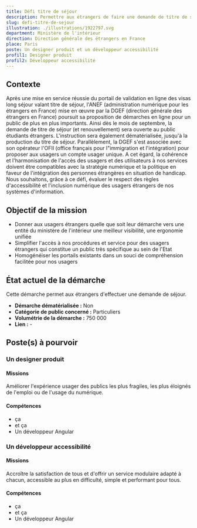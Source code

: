 ```yaml
---
title: Défi titre de séjour
description: Permettre aux étrangers de faire une demande de titre de séjour en ligne, au sein d'un portail de demande unifié.
slug: defi-titre-de-sejour
illustration: ./illustrations/1922797.svg
department: Ministère de l'intérieur
direction: Direction générale des étrangers en France
place: Paris
poste: Un designer produit et un développeur accessibilité
profil1: Designer produit
profil2: Développeur accessibilité
---
```


## Contexte
Après une mise en service réussie du portail de validation en ligne des visas long séjour valant titre de séjour, l'ANEF (administration numérique pour les étrangers en France) mise en œuvre par la DGEF (direction générale des étrangers en France) poursuit sa proposition de démarches en ligne pour un public de plus en plus importants. Ainsi dès le mois de  septembre, la demande de titre de séjour (et renouvellement) sera ouverte au public étudiants étrangers. L'instruction sera également dématérialisée, jusqu'à la production du titre de séjour. Parallèlement, la DGEF s'est associée avec son opérateur l'OFII (office français pour l"immigration et l'intégration) pour proposer aux usagers un compte usager unique. A cet égard, la cohérence et l'harmonisation de l'accès des usagers et des utilisateurs à nos services doivent être compatibles avec la stratégie numérique et la politique en faveur de l'intégration des personnes étrangères en situation de handicap. Nous souhaitons, grâce à ce défi, évaluer le respect des règles d'accessibilité et l'inclusion numérique des usagers étrangers de nos systèmes d'information.

## Objectif de la mission
- Donner aux usagers étrangers quelle que soit leur démarche vers une entité du ministère de l'intérieur une meilleur visibilité, une ergonomie unifiée
- Simplifier l'accès à nos procédures et service pour des usagers étrangers qui constitue un public très spécifique au sein de l'Etat
- Homogénéiser les portails existants dans un souci de compréhension facilitée pour nos usagers

## État actuel de la démarche
Cette démarche permet aux étrangers d'effectuer une demande de séjour.
- **Démarche dématérialisée :** Non
- **Catégorie de public concerné :** Particuliers
- **Volumétrie de la démarche :** 750 000
- **Lien :** -

## Poste(s) à pourvoir
### Un designer produit
#### Missions
Améliorer l'expérience usager des publics les plus fragiles, les plus éloignés de l'emploi ou de l'usage du numérique.

#### Compétences
- ça
- et ça
- Un développeur Angular

### Un développeur accessibilité
#### Missions
Accroître la satisfaction de tous et d'offrir un service modulaire adapté à chacun, accessible au plus en difficulté, simple et performant pour tous.

#### Compétences
- ça
- et ça
- Un développeur Angular
